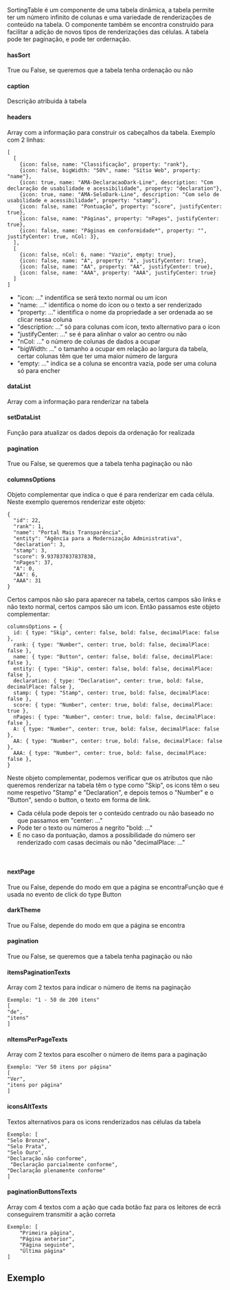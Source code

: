 SortingTable é um componente de uma tabela dinâmica, a tabela permite ter um número infinito de colunas e uma variedade de renderizações de conteúdo na tabela. O componente também se encontra construído para facilitar a adição de novos tipos de renderizações das células.
A tabela pode ter paginação, e pode ter ordernação.

#### hasSort
True ou False, se queremos que a tabela tenha ordenação ou não

#### caption
Descrição atribuida à tabela

#### headers
Array com a informação para construir os cabeçalhos da tabela. Exemplo com 2 linhas:

    [
      [
        {icon: false, name: "Classificação", property: "rank"},
        {icon: false, bigWidth: "50%", name: "Sítio Web", property: "name"},
        {icon: true, name: "AMA-DeclaracaoDark-Line", description: "Com declaração de usabilidade e acessibilidade", property: "declaration"},
        {icon: true, name: "AMA-SeloDark-Line", description: "Com selo de usabilidade e acessibilidade", property: "stamp"},
        {icon: false, name: "Pontuação", property: "score", justifyCenter: true},
        {icon: false, name: "Páginas", property: "nPages", justifyCenter: true},
        {icon: false, name: "Páginas em conformidade*", property: "", justifyCenter: true, nCol: 3},
      ],
      [
        {icon: false, nCol: 6, name: "Vazio", empty: true},
        {icon: false, name: "A", property: "A", justifyCenter: true},
        {icon: false, name: "AA", property: "AA", justifyCenter: true},
        {icon: false, name: "AAA", property: "AAA", justifyCenter: true}
      ]
    ]

- "icon: ..." indentifica se será texto normal ou um ícon
- "name: ..." identifica o nome do ícon ou o texto a ser renderizado
- "property: ..." identifica o nome da propriedade a ser ordenada ao se clicar nessa coluna
- "description: ..." só para colunas com ícon, texto alternativo para o ícon
- "justifyCenter: ..." se é para alinhar o valor ao centro ou não
- "nCol: ..." o número de colunas de dados a ocupar
- "bigWidth: ..." o tamanho a ocupar em relação ao largura da tabela, certar colunas têm que ter uma maior número de largura
- "empty: ..." indica se a coluna se encontra vazia, pode ser uma coluna só para encher

#### dataList
Array com a informação para renderizar na tabela

#### setDataList
Função para atualizar os dados depois da ordenação for realizada

#### pagination
True ou False, se queremos que a tabela tenha paginação ou não

#### columnsOptions
Objeto complementar que indica o que é para renderizar em cada célula. Neste exemplo queremos renderizar este objeto:

    {
      "id": 22,
      "rank": 1,
      "name": "Portal Mais Transparência",
      "entity": "Agência para a Modernização Administrativa",
      "declaration": 3,
      "stamp": 3,
      "score": 9.937837837837838,
      "nPages": 37,
      "A": 0,
      "AA": 6,
      "AAA": 31
    }

Certos campos não são para aparecer na tabela, certos campos são links e não texto normal, certos campos são um icon. Então passamos este objeto complementar:

    columnsOptions = {
      id: { type: "Skip", center: false, bold: false, decimalPlace: false },
      rank: { type: "Number", center: true, bold: false, decimalPlace: false },
      name: { type: "Button", center: false, bold: false, decimalPlace: false },
      entity: { type: "Skip", center: false, bold: false, decimalPlace: false },
      declaration: { type: "Declaration", center: true, bold: false, decimalPlace: false },
      stamp: { type: "Stamp", center: true, bold: false, decimalPlace: false },
      score: { type: "Number", center: true, bold: false, decimalPlace: true },
      nPages: { type: "Number", center: true, bold: false, decimalPlace: false },
      A: { type: "Number", center: true, bold: false, decimalPlace: false },
      AA: { type: "Number", center: true, bold: false, decimalPlace: false },
      AAA: { type: "Number", center: true, bold: false, decimalPlace: false },
    }

Neste objeto complementar, podemos verificar que os atributos que não queremos renderizar na tabela têm o type como "Skip", os icons têm o seu nome respetivo "Stamp" e "Declaration", e depois temos o "Number" e o "Button", sendo o button, o texto em forma de link.
- Cada célula pode depois ter o conteúdo centrado ou não baseado no que passamos em "center: ..."
- Pode ter o texto ou números a negrito "bold: ..."
- E no caso da pontuação, damos a possíbilidade do número ser renderizado com casas decimais ou não "decimalPlace: ..."

<br>

#### nextPage
True ou False, depende do modo em que a página se encontraFunção que é usada no evento de click do type Button

#### darkTheme
True ou False, depende do modo em que a página se encontra

#### pagination
True ou False, se queremos que a tabela tenha paginação ou não

#### itemsPaginationTexts
Array com 2 textos para indicar o número de items na paginação

	Exemplo: "1 - 50 de 200 itens"
	[
  	"de",
  	"itens"
	]


#### nItemsPerPageTexts
Array com 2 textos para escolher o número de items para a paginação

	Exemplo: "Ver 50 itens por página"
	[
  	"Ver",
  	"itens por página"
	]


#### iconsAltTexts
Textos alternativos para os icons renderizados nas células da tabela

	Exemplo: [
  	"Selo Bronze",
  	"Selo Prata",
  	"Selo Ouro",
  	"Declaração não conforme",
 	 "Declaração parcialmente conforme",
  	"Declaração plenamente conforme"
	]

#### paginationButtonsTexts
Array com 4 textos com a ação que cada botão faz para os leitores de ecrã conseguirem transmitir a ação correta

	Exemplo: [
  		"Primeira página",
  		"Página anterior",
  		"Página seguinte",
  		"Última página"
	]


## Exemplo